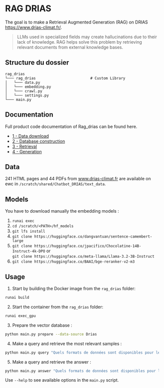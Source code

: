 # RAG DRIAS

The goal is to make a Retrieval Augmented Generation (RAG) on DRIAS https://www.drias-climat.fr/.

>LLMs used in specialized fields may create hallucinations due to their lack of knowledge. RAG helps solve this problem by retrieving relevant documents from external knowledge bases.

## Structure du dossier
```
rag_drias
└─── rag_drias                         # Custom Library
│   └─── data.py
│   └─── embedding.py
│   └─── crawl.py
│   └─── settings.py
└─── main.py
```
## Documentation

Full product code documentation of Rag_drias can be found here.

- [1 - Data download](docs/1_download_data.md)
- [2 - Database construction](docs/2_database_construction.md)
- [3 - Retrieval](docs/3_retrieval.md)
- [4 - Generation](docs/4_generation.md)

## Data

241 HTML pages and 44 PDFs from www.drias-climat.fr are available on ewc in `/scratch/shared/Chatbot_DRIAS/text_data`.

## Models

You have to download manually the embedding models :
1. ```runai exec```
2. ```cd /scratch/<PATH>/hf_models```
3. ```git lfs install```
4. ```git clone https://huggingface.co/dangvantuan/sentence-camembert-large```
5. ```git clone https://huggingface.co/jpacifico/Chocolatine-14B-Instruct-4k-DPO``` or  
```git clone https://huggingface.co/meta-llama/Llama-3.2-3B-Instruct```
6. ```git clone https://huggingface.co/BAAI/bge-reranker-v2-m3```

## Usage

1. Start by building the Docker image from the `rag_drias` folder:

```bash
runai build
```

2. Start the container from the `rag_drias` folder:

```bash
runai exec_gpu
```

3. Prepare the vector database :

```bash
python main.py prepare --data-source Drias
```

4. Make a query and retrieve the most relevant samples :

```bash
python main.py query "Quels formats de données sont disponibles pour le téléchargement sur DRIAS ?" --data-source Drias
```

5. Make a query and retrieve the answer :

```bash
python main.py answer "Quels formats de données sont disponibles pour le téléchargement sur DRIAS ?" --data-source Drias
```

Use `--help` to see available options in the `main.py` script.
